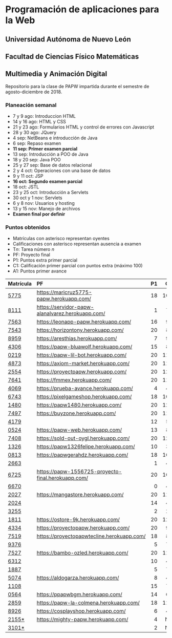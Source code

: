 # Programación de aplicaciones para la Web

## Universidad Autónoma de Nuevo León
## Facultad de Ciencias Físico Matemáticas
## Multimedia y Animación Digital

Repositorio para la clase de PAPW impartida durante el semestre de agosto-diciembre de 2018.

### Planeación semanal

* 7 y 9 ago: Introduccion HTML
* 14 y 16 ago: HTML y CSS
* 21 y 23 ago: Formularios HTML y control de errores con Javascript
* 28 y 30 ago: JQuery
* 4 sep: NetBeans e introducción de Java
* 6 sep: Repaso examen
* **11 sep: Primer examen parcial**
* 13 sep: Introducción a POO de Java
* 18 y 20 sep: Java POO
* 25 y 27 sep: Base de datos relacional
* 2 y 4 oct: Operaciones con una base de datos
* 9 y 11 oct: JSP
* **16 oct: Segundo examen parcial**
* 18 oct: JSTL
* 23 y 25 oct: Introducción a Servlets
* 30 oct y 1 nov: Servlets
* 6 y 8 nov: Usuarios y hosting
* 13 y 15 nov: Manejo de archivos
* **Examen final por definir**


### Puntos obtenidos

* Matrículas con asterisco representan oyentes
* Calificaciones con asterisco representan ausencia a examen
* T$n$: Tarea número $n$
* PF: Proyecto final
* P1: Puntos extra primer parcial
* C1: Calificación primer parcial con puntos extra (máximo 100)
* A1: Puntos primer avance

| Matrícula                                                               | PF                                                 | P1 |  C1 | A1 | P2 |  C2 | A2 |
|:------------------------------------------------------------------------|:---------------------------------------------------|---:|----:|---:|---:|----:|---:|
| [5775](https://github.com/MaricruzAlvarado/PAPW)                        | https://maricruz5775-papw.herokuapp.com/           | 18 | 108 |  4 | 20 | 115 |  5 |
| [8111](https://github.com/Ziengamer/PAPW)                               | https://servidor-papw-alanalvarez.herokuapp.com/   |  1 |  71 |  3 | 12 | 107 |  - |
| [7563](https://bitbucket.org/AyalaL/tareas/src/master/)                 | https://leonapp-papw.herokuapp.com/                | 16 |  92 |  5 | 20 | 110 |  5 |
| [7543](https://github.com/TonySegov/PAPW_Tarea1)                        | https://horizontony.herokuapp.com/                 | 20 |  89 |  5 | 20 | 109 |  5 |
| [8959](https://github.com/OmarCSTB/PAPW)                                | https://aresthias.herokuapp.com/                   |  7 |  91 |  3 |  4 |  79 |  - |
| [4306](https://github.com/MichChiu/PAPW)                                | https://papw-bluawolf.herokuapp.com/               | 15 |  87 |  3 | 20 | 109 |  5 |
| [0219](https://github.com/JGCisRmz/PAPW)                                | https://papw-lil-bot.herokuapp.com/                | 20 | 115 |  5 | 20 | 110 |  5 |
| [4873](https://github.com/FabrizioCF/PAPW_Tarea1)                       | https://axiom-market.herokuapp.com/                | 20 | 111 |  5 | 12 | 112 |  - |
| [2554](https://github.com/julios5050/Tareas)                            | https://proyectpapw.herokuapp.com/                 | 20 | 120 |  5 | 20 | 106 |  5 |
| [7641](https://github.com/edparra21/PAPW)                               | https://fmmex.herokuapp.com/                       | 20 | 117 |  5 | 20 | 113 |  5 |
| [4069](https://github.com/brndn98/PAPW)                                 | https://prueba-avance.herokuapp.com/               |  4 |  4* |  0 |  8 | 108 |  3 |
| [6743](https://github.com/Deathmajorasmask/PAPW)                        | https://pixelgameshop.herokuapp.com/               | 18 | 107 |  5 | 12 |  82 |  - |
| [1480](https://github.com/EGaravitoM/Papw)                              | https://papw1480.herokuapp.com/                    | 20 | 120 |  5 | 20 | 100 |  5 |
| [7497](https://github.com/RickyGonal/PAPW.git)                          | https://buyzone.herokuapp.com/                     | 20 | 114 |  5 | 20 | 107 |  5 |
| [4179](https://github.com/Albert0070/tarea-papw)                        |                                                    | 12 |  53 |  5 |  4 |  30 |  - |
| [0524](https://github.com/PandaKnightwalker/papw)                       | https://papw-web.herokuapp.com/                    | 13 |  84 |  3 | 20 | 117 |  5 |
| [7408](https://bitbucket.org/ObedYairGL/papwgl/src/master/)             | https://sold-out-oygl.herokuapp.com/               | 20 | 120 |  5 | 20 | 119 |  5 |
| [1326](https://github.com/Roark995/Tarea-1)                             | https://papw1326felipe.herokuapp.com/              | 10 |  39 |  3 |  6 |  6* |  - |
| [0813](https://github.com/GeraHdz/Tareas-de-PAPW)                       | https://papwgerahdz.herokuapp.com/                 | 18 | 109 |  5 | 20 | 116 |  5 |
| [2663](https://github.com/TobyHerrera97/Tareas-Papw)                    |                                                    |  1 |  48 |  2 |  5 |  33 |  - |
| [6725](https://github.com/Spider351/Papw)                               | https://papw-1556725-proyecto-final.herokuapp.com/ | 20 | 100 |  2 | 10 |  85 |  5 |
| [6670](https://github.com/CristoOrtiz/papw1)                            |                                                    |  0 |  47 |  2 |  4 |  4* |  - |
| [2027](https://github.com/JoshuaJosafath/Tareas_PAPW)                   | https://mangastore.herokuapp.com/                  | 20 | 115 |  3 | 20 | 119 |  5 |
| [2024](https://bitbucket.org/gilcereyna/papw1/src/master/)              |                                                    | 14 |  44 |  5 | 10 |  78 |  - |
| [3255](https://github.com/MrSalinas1/REPO)                              |                                                    |  2 |  26 |  5 |  4 |  20 |  - |
| [1811](https://bitbucket.org/JuanSalinas9k/juansalinasrepo/src/master/) | https://ostore-9k.herokuapp.com/                   | 20 | 120 |  5 | 20 | 120 |  5 |
| [4334](https://github.com/codesesp/PAPW)                                | https://proyectopapw.herokuapp.com/                | 20 |  91 |  5 | 12 |  94 |  - |
| [7519](https://github.com/asvalles/papwTarea1)                          | https://proyectopapwtecline.herokuapp.com/         | 18 |  83 |  5 | 20 | 110 |  5 |
| [9376](https://bitbucket.org/Rhoric_/cosos-de-papw/src/master/)         |                                                    |  5 |  73 |  3 |  2 |  2* |  - |
| [7527](https://github.com/Alinavg2712/PAPW-)                            | https://bambo-ozled.herokuapp.com/                 | 20 | 110 |  5 | 20 | 113 |  5 |
| [6312](https://github.com/RicardoBanda97/Tareas_Papw)                   |                                                    | 10 |  41 |  5 | 10 |  58 |  - |
| [1887](https://github.com/DiegoWayne/Tarea-1)                           |                                                    |  5 |  78 |  4 | 10 |  95 |  - |
| [5074](https://github.com/soy1limon/PAPW)                               | https://aldogarza.herokuapp.com/                   |  8 |  40 |  1 |  2 |  44 |  - |
| [1108](https://github.com/Gera1590/PAPW)                                |                                                    | 15 |  74 |  3 |  0 |  45 |  - |
| [0564](https://github.com/PupperGroove/Tarea1.git)                      | https://ppapwbgm.herokuapp.com/                    | 14 |  65 |  5 | 13 |  99 |  3 |
| [2859](https://github.com/ElizabethHerrera/PAPW)                        | https://papw-la-colmena.herokuapp.com/             | 18 | 113 |  5 |  8 |  88 |  - |
| [8926](https://github.com/JudithVelez/Papw)                             | https://cosplayshop.herokuapp.com/                 |  6 |  42 |  4 |  9 |  30 |  3 |
| [2155*](https://github.com/Maria-Ellie/Papw )                           | https://mighty-papw.herokuapp.com/                 |  4 |  NA | NA | 14 |  NA | NA |
| [3101*](https://github.com/HFH96/T1)                                    |                                                    |  2 |  NA | NA |  2 |  NA | NA |